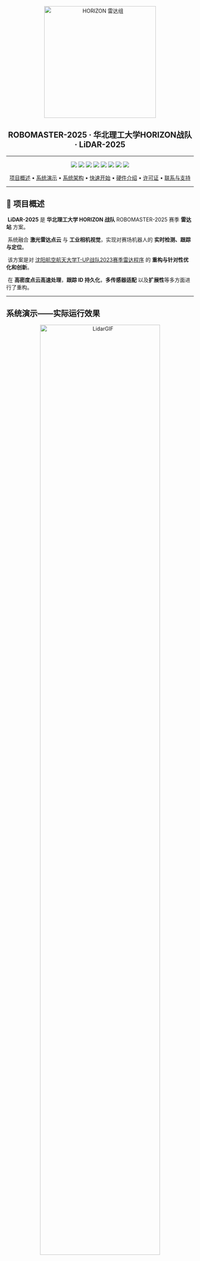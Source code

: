 <div align="center">
	<img src="Docs/NCUST-HORIZON-LiDAR.png" alt="HORIZON 雷达组" width="300"/>
</div>

<h2 align="center">ROBOMASTER-2025 · 华北理工大学HORIZON战队 · LiDAR-2025</h2>

---

<div align="center">
  <a href="LICENSE"><img src="https://img.shields.io/badge/License-GPL%203.0-blue.svg"></a>
  <a href="http://wiki.ros.org/noetic"><img src="https://img.shields.io/badge/ROS-Noetic-brightgreen.svg"></a>
  <a href="https://developer.nvidia.com/cuda-toolkit"><img src="https://img.shields.io/badge/CUDA-11.6%2B-green.svg"></a>
  <a href="https://developer.nvidia.com/tensorrt"><img src="https://img.shields.io/badge/TensorRT-8.5%2B-orange.svg"></a>
  <a href="https://opencv.org/"><img src="https://img.shields.io/badge/OpenCV-4.6.0-red.svg"></a>
  <a href="https://pointclouds.org/"><img src="https://img.shields.io/badge/PCL-1.10.0-purple.svg"></a>
  <img src="https://img.shields.io/badge/Build-Passing-brightgreen.svg">
  <img src="https://img.shields.io/badge/Platform-Ubuntu%2020.04-orange.svg">
</div>

<div align="center">
  <p>
    <a href="#overview">项目概述</a> •
    <a href="#demo">系统演示</a> •
    <a href="#pipeline">系统架构</a> •
    <a href="#quickstart">快速开始</a> •
    <a href="#hardware">硬件介绍</a> •
    <a href="#license">许可证</a> •
    <a href="#contact">联系与支持</a>
  </p>
</div>

---

## 📖 项目概述

​	**LiDAR-2025** 是 **华北理工大学 HORIZON 战队** ROBOMASTER-2025 赛季 **雷达站** 方案。

​	系统融合 **激光雷达点云** 与 **工业相机视觉**，实现对赛场机器人的 **实时检测、跟踪与定位**。

​	该方案是对 [沈阳航空航天大学T-UP战队2023赛季雷达程序](https://github.com/tup-robomaster/RM_Radar2023) 的 **重构与针对性优化和创新**。

​	在 **高密度点云高速处理**，**跟踪 ID 持久化**，**多传感器适配** 以及**扩展性**等多方面进行了重构。

---

##  系统演示——实际运行效果

<p align="center">
  <img src="Docs/LidarGIF.gif" alt="LidarGIF" width="80%"><br>
  <b>录制于 ROBOMASTER-2025 - 南部赛区 - 北京理工大学(珠海) - MindVision</b>
</p>


<p align="center">
  <img src="Docs/Hik-TEST.png" alt="LidarPNG" width="80%"><br>
  <b>HikVision 工业相机以及UART通信测试模块运行雷达站效果</b>
</p>

**[Bilibili效果展示视频](https://www.bilibili.com/video/BV1AWtgzREbX/?spm_id_from=333.337.search-card.all.click&vd_source=3c76eab145811dc6a99e9691ce7f2384)**

**Tips :**

​	**说明： 效果展示视频之所以卡顿是因为该视频在录制中由于设备负载较大被异常终止导致视频损坏，当时没能及时发现该问题，后续整理相关材料才发现视频损坏。尽管后续进行了一系列人为视频修复工作，但是效果仍然不佳，大量片段损坏、丢失或马赛克现象严重，所以只能对视频有效部分进行剪辑。**

​	**实际运行效果流畅，使用MindVision工业相机整体帧率在60帧左右，HikVision工业相机由于分辨率极高，整体帧率在10帧左右**。

---

## 系统架构——核心处理流水线

```mermaid
%%{init: {"themeVariables": {/* ROBOMASTER-2025-HORIZON-LiDAR-YaoYuzhuo-2025-8-19 */
    "fontSize": "10px",   
    "nodeSpacing": 20,   
    "rankSpacing": 25     
}}}%%

graph TB
    %% 定义样式
    classDef input fill:#4DB6AC,stroke:#00695C,stroke-width:2px,color:#fff,font-weight:bold
    classDef pre fill:#64B5F6,stroke:#1E88E5,stroke-width:2px,color:#fff,font-weight:bold
    classDef detect fill:#BA68C8,stroke:#6A1B9A,stroke-width:2px,color:#fff,font-weight:bold
    classDef fusion fill:#FFD54F,stroke:#F9A825,stroke-width:2px,color:#000,font-weight:bold
    classDef track fill:#FF8A65,stroke:#D84315,stroke-width:2px,color:#fff,font-weight:bold
    classDef output fill:#90A4AE,stroke:#37474F,stroke-width:2px,color:#fff,font-weight:bold

    %% 数据输入层
    subgraph 输入层
        A[激光雷达点云<br/>镭神-CH128X]
        C[工业相机图像<br/>HikVision/MindVision]
    end
    class A,C input

    %% 预处理层
    subgraph 预处理层
        B[点云预处理<br/>降采样 / 滤波]
        D[图像预处理<br/>去畸变 / 增强]
    end
    class B,D pre

    %% 检测层
    subgraph 检测层
        E[车辆检测器<br/>TRT-YOLOv5]
        F[ROI-装甲板检测器<br/>TRT-YOLOv5]
    end
    class E,F detect

    %% 融合层
    subgraph 融合层
        G[深度赋值<br/>点云投影]
        H[3D定位<br/>坐标变换]
    end
    class G,H fusion

    %% 跟踪层
    subgraph 跟踪层
        I[多目标跟踪<br/>ByteTracker<br/>DeepSORT]
        J[轨迹预测<br/>卡尔曼滤波]
    end
    class I,J track

    %% 输出层
    subgraph 输出层
        K[UART通信<br/>裁判系统对接]
        L[ROS发布<br/>位置信息]
        M[GUI显示<br/>实时监控]
    end
    class K,L,M output

    %% 数据流
    A --> B
    C --> D
    B --> G
    D --> E
    E --> F
    F --> G
    G --> H
    H --> I
    I --> J
    J --> K
    J --> L
    J --> M

```



</div>

---

## 硬件介绍

### 个人运算端配置
- **CPU**：Intel i9-12700H  
- **GPU**：NVIDIA RTX 3060  

### 支持的硬件设备

#### 工业相机
- 海康威视 (Hikvision) MV-CA 系列  
- 迈德威视 (Mindvision) MV 系列  
- **分辨率**：≥1280×1280  
- **接口**：USB3.0 / GigE  

<table>
  <tr>
    <td align="center">
      <img src="Docs/Hik-Camera.png" alt="Hik-Camera" width="125%"><br>
    </td>
    <td align="center">
      <img src="Docs/Camera.png" alt="Camera" width="125%"><br>
    </td>
  </tr>
</table>


#### 激光雷达

- 镭神-**CH128X**（主要测试设备）  
- Livox Avia（兼容）  
- Livox Mid-360
- Livox Mid-70
- Livox Mid-40
- Livox HAP
- Livox Horizon
- Velodyne HDL-64E 
- Unitree 4D LiDAR L1
- Ouster OS1-128

<p align="center">
  <img src="Docs/CH128X.png" alt="CH128X" width="70%"><br>
  <sub><i>镭神 CH128X1 激光雷达</i></sub>
</p>

---

## 🚀 快速开始

> **重要**: 在启动程序前，必须完成以下配置步骤

---

## 1️⃣ 环境准备

1. 系统：推荐 **Ubuntu 20.04 LTS**。
2. 必要依赖：

   * GCC ≥9.3
   * CUDA（11.6 或更高）、cuDNN （8.6.0+）、TensorRT（≥8.5）
   * ROS-noetic、PLC 1.10.0+、OpenCV 4.6、PCL 1.10、spdlog 1.8+、Eigen3 3.3、MKL
3. 驱动：安装 **Livox 雷达驱动**、**迈德威视相机驱动**、**海康威视相机驱动**
4. 配置参数：**相机标定参数与激光雷达与相机联合标定参数**——[src/radar2025/params/camera0.SJTU.yaml](src/radar2025/params/camera0.SJTU.yaml)
5. 话题配置：激光雷达**点云话题**接入——[src/radar2025/config.h](src/radar2025/config.h)
6. 硬件建议：GPU 显存 ≥6GB，内存 ≥16GB。

---

## 2️⃣ 项目获取与编译

1. clone 仓库（一定要带 `--recursive`）：

   ```bash
   git clone https://github.com/BreCaspian/ROBOMASTER-HORIZON-LiDAR-2025.git
   ```
2. 准备资源目录：

   * `models`：[YOLOv5 v6.0 导出的动态 onnx（车辆模型+装甲板模型）](https://github.com/tup-robomaster/RM_Radar2023/releases)。
   * `params`：相机内参、外参标定文件——[camera0.SJTU.yaml](src/radar2025/params/camera0.SJTU.yaml)。
   * `resources`：[上海交通大学-测试视频](https://github.com/tup-robomaster/RM_Radar2023/releases)。
3. 修改 `src/radar2023/CMakeLists.txt`，设置合适的 `CUDA_GEN_CODE` 对应显卡算力。

<div align="center">

|         GPU系列          | 架构代号 | 计算能力 |           CMake配置            |
| :----------------------: | :------: | :------: | :----------------------------: |
|      **GTX 10系列**      |  Pascal  |   6.1    |  `arch=compute_61,code=sm_61`  |
|   **Quadro P/Tesla P**   |  Pascal  |   6.0    |  `arch=compute_60,code=sm_60`  |
|      **Jetson TX2**      |  Pascal  |   6.2    |  `arch=compute_62,code=sm_62`  |
| **Tesla V100 / Titan V** |  Volta   |   7.0    |  `arch=compute_70,code=sm_70`  |
|  **Jetson Xavier / NX**  |  Volta   |   7.2    |  `arch=compute_72,code=sm_72`  |
|      **GTX 16系列**      |  Turing  |   7.5    |  `arch=compute_75,code=sm_75`  |
|      **RTX 20系列**      |  Turing  |   7.5    |  `arch=compute_75,code=sm_75`  |
|         **A100**         |  Ampere  |   8.0    |  `arch=compute_80,code=sm_80`  |
|      **RTX 30系列**      |  Ampere  |   8.6    |  `arch=compute_86,code=sm_86`  |
|     **Jetson Orin**      |  Ampere  |   8.7    |  `arch=compute_87,code=sm_87`  |
|      **RTX 40系列**      | Lovelace |   8.9    |  `arch=compute_89,code=sm_89`  |
|         **H100**         |  Hopper  |   9.0    |  `arch=compute_90,code=sm_90`  |
|   **H100 (PTX 8.0+)**    |  Hopper  |   9.0a   | `arch=compute_90a,code=sm_90a` |

</div>

```cmake
# 在CMakeLists.txt第30行修改
set(CUDA_GEN_CODE "-gencode arch=compute_86,code=sm_86")  # 示例：RTX 3060
```

**编译**：

```bash
source /opt/ros/noetic/setup.sh
source ~/intel/oneapi/setvars.sh   # 若启用MKL(可选)
catkin build
```

---

## 3️⃣ 首次运行

1. 为串口与雷达驱动赋予权限（如 `sudo chmod 666 /dev/ttyUSB*`）。

2. **启动激光雷达驱动发布点云话题（以CH128X激光雷达为例）**：
   
   ```bash
   source devel/setup.bash
   roslaunch lslidar_driver lslidar_ch128x1.launch
   ```
   
3. 点云 RViz 可视化 (可选)：

   ```bash
   rviz
   ```

   设置 **`Fixed Frame`** 为：

   ```
   CH128X
   ```

   添加显示项：

   ```
   Add -> By Topic -> PointCloud2（即 /cloudpoints）
   ```

4. **启动驱动和主程序**：

   ```bash
   source devel/setup.bash
   roslaunch radar2025 radar2025.launch
   ```

5. **初次运行**会自动将 ONNX 转换为 TensorRT engine，耗时约 1–10 分钟。

---

## 4️⃣ 相机与标定

1. 进入相机预览，按 **t** 调节曝光/增益。
2. 进入 **四点标定**：依次点击地图角点，按空格继续，按 **z** 撤回。
3. 标定完成后结果会保存至 `params` 目录。

---

## 5️⃣ 使用与调试

1. 主窗口可控制退出、录像，实时显示点云可视化+ByteTrack追踪+UART测试+车辆识别结果。
2. 标定不满意时，退出并重新标定，标定完成程序即完全启动，可以看见主程序GUI，Terminal中可以看见相关日志输出
3. 支持离线点云测试：

   ​	该功能需要保证camera0.SJTU.yaml中的参数与原开源方案相同并保存测试视频于 [src/radar2025/resources](src/radar2025/resources)

   ​	详见原开源方案关于离线点云使用介绍—— [沈阳航空航天大学T-UP战队2023赛季雷达程序](https://github.com/tup-robomaster/RM_Radar2023)

---

## 6️⃣ 可选功能

* **HikVision/MindVision 相机切换**：在  `config.h` 启用 #define USE_HIKVISION_CAMERA / #define USE_MINDVISION_CAMERA ，重新编译。
* **ByteTrack 跟踪**：在主程序GUI中点击启动按钮。
* **UART 测试**：在主程序GUI中点击启动按钮。
* **点云深度图背景分割**：在 `config.h` 启用 `UsePointCloudSepTarget`，重新编译。
* **DeepSort 跟踪**：在 `config.h` 启用 `UseDeepSort`，重新编译。

---

## 顺序总结

环境配置 → clone 仓库 → 放置模型与参数 → 修改 CMake/CUDA 设置 → 编译 → 启动雷达与主程序 → 初次 Engine 转换 → 相机调节与四点标定 → 主程序运行/调试 → （可选功能启用）

---

## 📁 项目结构

```
LiDAR-2025/
├── README.md                 # 项目说明与快速启动
├── LICENSE                   # 许可证
├── CHANGELOG.md              # 更新记录
├── CODE_OF_CONDUCT.md        # 贡献规范
├── Docs/                     # 文档与图片/演示资源
└── src/
    ├── CMakeLists.txt        # 顶层 CMake
    ├── ThirdParty/           # 第三方库、SDK、源码（cv_bridge, Json, MVS, MVSDK）
    └── radar2025/            # 主程序源码（ROS 包）
        ├── CMakeLists.txt
        ├── package.xml
        ├── config.h
        ├── main.cpp
        ├── Config/           # 运行配置（default.yaml 等）
        ├── launch/           # ROS 启动文件（.launch）
        ├── msg/              # 自定义 ROS 消息 (.msg)
        ├── params/           # 相机/映射等参数文件（.yaml/.json/.txt）
        ├── models/           # AI 模型（ONNX / Pt）
        ├── resources/        # 地图、图片等资源
        ├── logs/             # 运行日志
        ├── Record/           # 录制数据目录（视频等）
        ├── GUI/              # 简单 GUI 实现（GUI.cpp）
        ├── tools/            # 辅助工具（如离线点云发布）
        └── RadarClass/       # 核心模块（按功能划分）
            ├── ByteTracker/      # ByteTrack 多目标跟踪
            ├── DsTracker/        # DeepSort 跟踪实现
            ├── TRTInference/     # TensorRT 推理（Inference）
            ├── TRTGenerator/     # TensorRT 引擎生成工具
            ├── Camera/           # 相机驱动与录像
            ├── Radar/            # 雷达主控制模块
            ├── Detectors/        # 各类检测器（Car/Armor/Movement/...）
            ├── Location/         # 3D 定位 / 地图映射
            ├── PointCloudVisualizer/ # 点云可视化
            ├── UART/             # 串口通信（裁判/测试/交互）
            ├── Logger/           # 日志系统
            └── Common/           # 公共工具与算法
```

---

## 技术介绍



## 多目标跟踪系统

### ByteTracker核心算法原理
ByteTracker作为该方案多目标跟踪的核心算法，通过级联匹配策略和运动建模实现稳定跟踪。

相较于原方案DeepSORT跟踪算法，ByteTracker采用BYTE关联策略，同时处理高分数和低分数检测框，能够有效处理遮挡情况下的目标跟踪，减少ID切换频率，提供更稳定的跟踪结果并且无需额外的特征提取网络，仅几何运算，计算开销显著降低。

- **多级关联匹配策略**：
  ByteTracker采用三层级联匹配架构，将检测结果按置信度分层处理：
  
   **第一级匹配**：优先处理高置信度检测与已确认轨迹的关联，使用匈牙利算法基于 IoU 距离进行最优匹配，确保高质量目标的稳定跟踪。
   **第二级匹配**：将未匹配的已确认轨迹与低置信度检测进行匹配，降低 IoU 阈值以提高召回率，适用于目标被部分遮挡或检测器性能波动的情况。
   **第三级匹配**：处理剩余检测与丢失轨迹的关联，基于预测位置和 IoU 相似度尝试恢复轨迹，显著减少轨迹中断现象。
  
- **卡尔曼滤波运动建模**：
  采用经典8维状态向量描述目标状态：
  
  ​	位置分量：[x, y] - 边界框中心坐标
  
  ​	形状分量：[s, r] - 边界框尺度和宽高比
  
  ​	速度分量：[dx, dy, ds, dr] - 对应的变化速度
  
  假设为匀速直线运动模型（**从后续比赛中对追踪器的分析来看，该假设合理性有待进一步考量**）；状态转移矩阵为简单的线性模型，过程噪声协方差矩阵经过额外调优。

- **预测与更新机制**：

  基于运动模型预测下一帧的目标位置并结合检测结果修正预测，预测不确定性由协方差矩阵反映。


### ID持久化与轨迹恢复机制
- **轨迹生命周期管理**：
  轨迹被分为四种状态：New、Tracked、Lost 和 Removed 。
  
  新检测需连续多帧关联才能转为稳定轨迹。
  
  丢失轨迹进入缓冲区，保留一定时间以便恢复，减少ID切换，提升跟踪连续性。
  
- **轨迹恢复策略**：
  丢失轨迹基于卡尔曼滤波预测位置，并在时间窗口内尝试与新检测关联。成功匹配的轨迹恢复原有ID，特别适用于目标因遮挡或检测失败暂时消失的场景。

- **场景自适应优化**：
  支持动态参数调节，通过参数调优测试提供多种预设模式：
  
  ​	**高召回模式**：降低检测阈值，延长轨迹保留时间，适合需捕获所有目标的场景。
  ​	**高精度模式**：提高匹配阈值，减少误关联，适合精度要求高的应用。
  ​	**快速运动模式**：调整预测权重，依赖运动模型，适应高速移动目标。
  
  
<p align="center">
  <img src="Docs/Track.jpg" alt="Track" width="50%"><br>
  <sub><i>ByteTrack 轨迹可视化</i></sub>
</p>


## 不同场景的 ByteTracker 配置方案

### 通过测试提供若干个可直接使用的参数配置方案

### 高召回优先配置
必须尽可能跟踪所有目标，允许一定误报  

```yaml
track_thresh: 0.3       # 降低跟踪阈值，接受更多低置信度检测
high_thresh: 0.5        # 降低高置信度阈值，更容易创建新轨迹
match_thresh: 0.6       # 降低匹配阈值，更宽松的匹配策略
use_second_match: true  # 启用二次匹配，提高召回率
restore_tracks: true    # 启用轨迹恢复，减少ID切换
track_buffer: 40        # 增大跟踪缓冲区，延长轨迹保留时间
```

------

### 高精度优先配置

要求跟踪精确性，避免误报，允许漏检

```yaml
track_thresh: 0.6        # 提高跟踪阈值，只接受高置信度检测
high_thresh: 0.75        # 提高高置信度阈值，减少新轨迹的错误创建
match_thresh: 0.8        # 提高匹配阈值，更严格的匹配策略
use_second_match: false  # 禁用二次匹配，避免误匹配
fusion_weight: 0.8       # 提高融合权重，更依赖原始检测结果
track_buffer: 20         # 减小跟踪缓冲区，更快删除不确定轨迹
```

------

### 快速移动目标配置

目标移动速度快，帧间位置变化大

```yaml
match_thresh: 0.5         # 降低匹配阈值，适应大位移
use_kalman_filter: true   # 启用卡尔曼滤波器，预测快速运动
fusion_weight: 0.6        # 降低融合权重，更依赖预测结果
track_buffer: 45          # 增大跟踪缓冲区，避免目标ID频繁变化
frame_rate: 60            # 适应更高帧率（如果硬件支持）
```

------

### 拥挤场景配置

多目标密集，容易ID混淆

```yaml
high_thresh: 0.7        # 提高高置信度阈值，减少ID混淆
match_thresh: 0.8       # 提高匹配阈值，更严格匹配策略
use_second_match: true  # 启用二次匹配，解决密集场景的关联问题
restore_tracks: true    # 启用轨迹恢复，减少ID切换
track_buffer: 35        # 适度增大跟踪缓冲区，平衡ID稳定性和准确性
```

---



## 高性能点云处理

该模块是为HORIZON战队激光雷达-CH128X 专门设计的高密度点云高速处理模块，用于大量点云高速处理，满足实时点云到深度图的转换和处理。

以 i9-12700H 为例，最高可处理百万级点云，帧率维持在 10-15 帧左右。若升级硬件可进一步提升。

### 多线程并行架构
- **负载均衡分配策略**：
  使用工作窃取调度模型，将点云数据按空间维度划分为块，最多分配16个工作线程处理独立区域 (可按需增加上限提升处理能力) 。

  将点云数据按点数均匀分割成块，每个线程处理独立的数据块，采用高效的静态负载分配策略。
  
  每个线程生成局部深度图，最终合并到全局深度图，避免线程间竞争，提高并行效率。

### 自适应算法选择
- **密度感知处理策略**：
  对于小规模点云（<50,000点），采用单线程处理，避免线程开销。

  对于大规模点云（≥50,000点），启用多线程并行处理，将数据分块分配给工作线程，确保不同数据规模下的最优性能。
  
- **内存管理优化**：
  
  使用动态内存分配替代固定大小矩阵为动态矩阵，解决大规模点云的栈溢出问题。
  
  利用Eigen库的向量化运算，实现高效的3D到2D投影变换。

### SIMD 向量化加速  ——> （启用 MKL - 已预留 SIMD 优化接口   若启用该接口预计可提升 30%- 50% ）
---



## 实时点云可视化与调试

### 3D到2D投影可视化
- **多层坐标变换**：
  从激光雷达坐标系到相机坐标系，再到图像坐标系的坐标变换。

  通过外参矩阵 E_0 进行世界坐标到相机坐标转换，内参矩阵 K_0 完成透视投影，最后通过透视除法得到像素坐标。
  
- **深度信息色彩编码**：
  使用HSV色彩空间将深度值映射为色调（近为红，远为蓝紫），增强深度信息的直观性。支持动态调整深度范围，根据点云分布优化色彩映射。

### 高性能渲染与GUI
- **简单深度处理**：
  通过维护每个像素深度值，仅更新更近的点，确保正确的前后遮挡关系，提升投影准确性。

- **固定质量渲染**：
  使用固定点大小进行点云渲染，支持开关控制。

- **现代化GUI界面**：
  事件驱动的界面支持实时参数热更新，显示FPS等基础性能指标，支持轨迹可视化。

<p align="center">
  <img src="Docs/PointCloud.jpg" alt="PointCloud" width="80%"><br>
  <sub><i>GUI 与 点云可视化</i></sub>
</p>

---



## 模块化与硬件兼容

### 相机驱动统一接口
- **抽象层设计**：
  标准化的相机操作接口封装海康威视、迈德威视的SDK调用，上层代码与硬件实现解耦，支持即插即用。
  
  通过配置文件处理不同厂商相机的参数差异。

###   固定GPU配置
- **CUDA编译配置**：
  针对RTX3060优化的固定CUDA参数，支持compute_86架构。
  
- **TensorRT优化**：

  专门的GPU推理加速。

  

  **这里感谢沈阳航空航天大学T-UP战队2023赛季雷达程序原作者设计的[Yolov5 Tensorrt高性能推理加速模块](https://github.com/tup-robomaster/TRTInferenceForYolo/tree/cb985c57fe95e629d09e7fb03e93ff1ba99a108e)**

  这是一个非常值得大力探索的方向。

### 模块化架构
- **插件式设计**：
  各功能模块通过ROS消息解耦，支持独立开发和测试。
- **配置驱动**：
  通过编译时宏定义和运行时YAML配置控制功能开关。

---



## 测试框架

### UART通信测试
- **协议一致性验证**：
  测试框架生成符合 ROBOMASTER 0x0305 协议的测试数据包（含帧头、长度、CRC校验），验证系统响应正确性。
  
  压力测试模拟延迟、丢包等异常条件，确保高负载下的稳定性。
  
  **协议已于 ROBOMASTER 2025 超级对抗赛 前更改为最新协议**
<p align="center">
  <img src="Docs/UART-TEST.png" alt="Screenshot" width="45%"><br>
  <b>UART 通信测试</b>
</p>

---

## 后记

* 出于后续发展规划考虑，**本方案将不再继续维护和使用**。
* 若需要启用该方案，仅需更新为最新的 UART 通信协议。

### ⚠️ 模型依赖问题

从实际赛场表现来看，本方案对检测模型质量依赖严重，现有模型已不足以满足新赛场需求。
建议使用新的方法与数据集重新训练模型，以显著提升检测性能。

### 点云处理优化方向

本方案提出的高密度点云处理思路仍具有研究价值。
推荐尝试使用 Intel TBB 进一步优化并行架构，以在保证实时性的同时降低线程调度开销。

### 激光雷达与相机联合标定

推荐使用 [direct\_visual\_lidar\_calibration](https://github.com/koide3/direct_visual_lidar_calibration) 工具：

* 方法简单高效，操作友好
* 经多次实验验证，结果准确可靠

👉 目前正在撰写基于该工具的详细联合标定教程，后续将开源完整指导材料。
      如急需使用，可与我随时联系，或参考 [官方标定教程](https://koide3.github.io/direct_visual_lidar_calibration/)

**另外提供 :**

​	**[RoboMaster-Lidar-Lab](https://github.com/BreCaspian/RoboMaster-Lidar-Lab)**

​	 **[ROBOMASTER-2025 · 华北理工大学HORIZON战队 · LiDAR ROSBAG](https://github.com/BreCaspian/ROBOMASTER-2025-LiDAR-ROSBAG)**

​	**[ROBOMASTER-2025 · 华北理工大学HORIZON战队 · 能量机关超清视频](https://github.com/BreCaspian/ROBOMASTER-2025-Energy-Mechanism-Video)**	


---

## 📄 许可证

本项目采用 **GNU General Public License v3.0 (GPL 3.0)** - 详见 [LICENSE](LICENSE) 文件。

### 📋 您的义务

- **Copyleft保护**：基于本项目的衍生作品必须使用相同许可证

- **源码公开**：分发时必须提供源代码或提供获取源码的方式

- **许可证保留**：必须保留原始许可证和版权声明

- **修改声明**：必须明确标注对原始代码的修改

---

## 🤝 致谢

- [沈阳航空航天大学T-UP战队2023赛季雷达程序](https://github.com/tup-robomaster/RM_Radar2023)

---

## 📮 联系与支持

**技术问答 / 交流  / Bug反馈 / 功能建议**

- **QQ :** 1927166841
- **Email :** yaoyuzhuo6@gmail.com  
- **Bilibili频道**：[华北理工RM创新实验室](https://space.bilibili.com/481866846?spm_id_from=333.337.search-card.all.click)

---

<p align="center">华北理工大学 HORIZON 战队 ❤️ ，为 ROBOMASTER 社区贡献力量 🚀</p>



<p align="right">
  —— 2025 年 8 月 20 日
</p>
